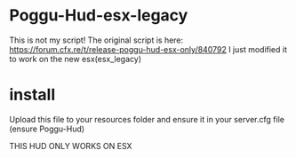 # Poggu-Hud-esx-legacy
This is not my script! The original script is here: https://forum.cfx.re/t/release-poggu-hud-esx-only/840792
I just modified it to work on the new esx(esx_legacy)

# install
Upload this file to your resources folder and ensure it in your server.cfg file (ensure Poggu-Hud)

THIS HUD ONLY WORKS ON ESX

